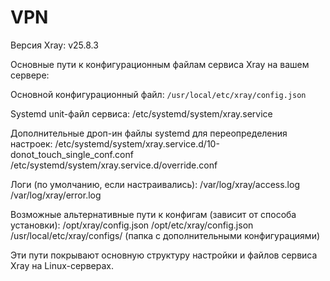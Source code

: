 # VPN
Версия Xray: v25.8.3

Основные пути к конфигурационным файлам сервиса Xray на вашем сервере:

Основной конфигурационный файл:
`/usr/local/etc/xray/config.json`

Systemd unit-файл сервиса:
/etc/systemd/system/xray.service

Дополнительные дроп-ин файлы systemd для переопределения настроек:
/etc/systemd/system/xray.service.d/10-donot_touch_single_conf.conf
/etc/systemd/system/xray.service.d/override.conf

Логи (по умолчанию, если настраивались):
/var/log/xray/access.log
/var/log/xray/error.log

Возможные альтернативные пути к конфигам (зависит от способа установки):
/opt/xray/config.json
/opt/etc/xray/config.json
/usr/local/etc/xray/configs/ (папка с дополнительными конфигурациями)

Эти пути покрывают основную структуру настройки и файлов сервиса Xray на Linux-серверах.
